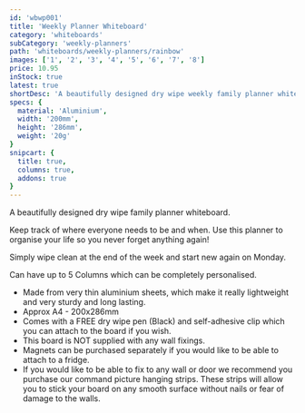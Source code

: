 ```yaml
---
id: 'wbwp001'
title: 'Weekly Planner Whiteboard'
category: 'whiteboards'
subCategory: 'weekly-planners'
path: 'whiteboards/weekly-planners/rainbow'
images: ['1', '2', '3', '4', '5', '6', '7', '8']
price: 10.95
inStock: true
latest: true
shortDesc: 'A beautifully designed dry wipe weekly family planner whiteboard.'
specs: {
  material: 'Aluminium',
  width: '200mm',
  height: '286mm',
  weight: '20g'
}
snipcart: {
  title: true,
  columns: true,
  addons: true
}
---
```


A beautifully designed dry wipe family planner whiteboard.

Keep track of where everyone needs to be and when. Use this planner to organise your life so you never forget anything again!

Simply wipe clean at the end of the week and start new again on Monday.

Can have up to 5 Columns which can be completely personalised.

- Made from very thin aluminium sheets, which make it really lightweight and very sturdy and long lasting.
- Approx A4 - 200x286mm
- Comes with a FREE dry wipe pen (Black) and self-adhesive clip which you can attach to the board if you wish.
- This board is NOT supplied with any wall fixings.
- Magnets can be purchased separately if you would like to be able to attach to a fridge.
- If you would like to be able to fix to any wall or door we recommend you purchase our command picture hanging strips. These strips will allow you to stick your board on any smooth surface without nails or fear of damage to the walls.
